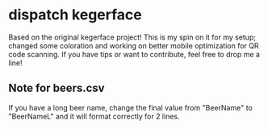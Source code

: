dispatch kegerface
=========

Based on the original kegerface project! This is my spin on it for my setup; changed some coloration and working on better mobile optimization for QR code scanning. If you have tips or want to contribute, feel free to drop me a line!


Note for beers.csv
------------------------
If you have a long beer name, change the final value from "BeerName" to "BeerNameL" and it will format correctly for 2 lines.
